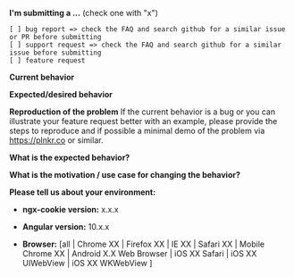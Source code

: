 **I'm submitting a ...**  (check one with "x")
```
[ ] bug report => check the FAQ and search github for a similar issue or PR before submitting
[ ] support request => check the FAQ and search github for a similar issue before submitting
[ ] feature request
```

**Current behavior**


**Expected/desired behavior**


**Reproduction of the problem**
If the current behavior is a bug or you can illustrate your feature request better with an example, please provide the steps to reproduce and if possible a minimal demo of the problem via https://plnkr.co or similar.


**What is the expected behavior?**


**What is the motivation / use case for changing the behavior?**


**Please tell us about your environment:**

* **ngx-cookie version:** x.x.x

* **Angular version:** 10.x.x
 
* **Browser:** [all | Chrome XX | Firefox XX | IE XX | Safari XX | Mobile Chrome XX | Android X.X Web Browser | iOS XX Safari | iOS XX UIWebView | iOS XX WKWebView ]
